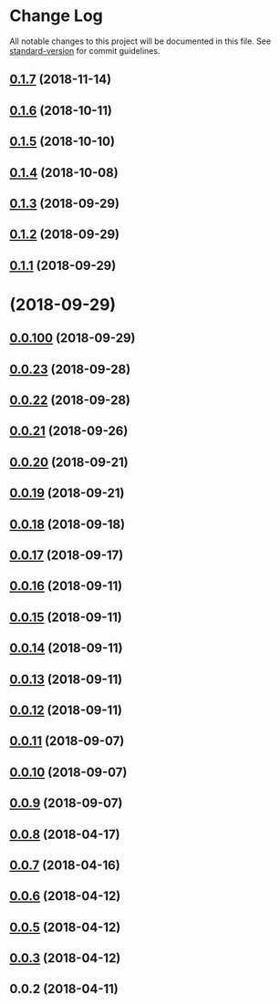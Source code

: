 # Change Log

All notable changes to this project will be documented in this file. See [standard-version](https://github.com/conventional-changelog/standard-version) for commit guidelines.

<a name="0.1.7"></a>
## [0.1.7](https://github.com/jiubao/swipe-core/compare/v0.1.6...v0.1.7) (2018-11-14)



<a name="0.1.6"></a>
## [0.1.6](https://github.com/jiubao/swipe-core/compare/v0.1.5...v0.1.6) (2018-10-11)



<a name="0.1.5"></a>
## [0.1.5](https://github.com/jiubao/swipe-core/compare/v0.1.4...v0.1.5) (2018-10-10)



<a name="0.1.4"></a>
## [0.1.4](https://github.com/jiubao/swipe-core/compare/v0.1.3...v0.1.4) (2018-10-08)



<a name="0.1.3"></a>
## [0.1.3](https://github.com/jiubao/swipe-core/compare/v0.1.2...v0.1.3) (2018-09-29)



<a name="0.1.2"></a>
## [0.1.2](https://github.com/jiubao/swipe-core/compare/v0.1.1...v0.1.2) (2018-09-29)



<a name="0.1.1"></a>
## [0.1.1](https://github.com/jiubao/swipe-core/compare/v0.0.100...v0.1.1) (2018-09-29)



<a name=""></a>
# [](https://github.com/jiubao/swipe-core/compare/v0.0.100...v) (2018-09-29)



<a name="0.0.100"></a>
## [0.0.100](https://github.com/jiubao/swipe-core/compare/v0.0.23...v0.0.100) (2018-09-29)



<a name="0.0.23"></a>
## [0.0.23](https://github.com/jiubao/swipe-core/compare/v0.0.22...v0.0.23) (2018-09-28)



<a name="0.0.22"></a>
## [0.0.22](https://github.com/jiubao/swipe-core/compare/v0.0.21...v0.0.22) (2018-09-28)



<a name="0.0.21"></a>
## [0.0.21](https://github.com/jiubao/swipe-core/compare/v0.0.20...v0.0.21) (2018-09-26)



<a name="0.0.20"></a>
## [0.0.20](https://github.com/jiubao/swipe-core/compare/v0.0.19...v0.0.20) (2018-09-21)



<a name="0.0.19"></a>
## [0.0.19](https://github.com/jiubao/swipe-core/compare/v0.0.18...v0.0.19) (2018-09-21)



<a name="0.0.18"></a>
## [0.0.18](https://github.com/jiubao/swipe-core/compare/v0.0.17...v0.0.18) (2018-09-18)



<a name="0.0.17"></a>
## [0.0.17](https://github.com/jiubao/swipe-core/compare/v0.0.16...v0.0.17) (2018-09-17)



<a name="0.0.16"></a>
## [0.0.16](https://github.com/jiubao/swipe-core/compare/v0.0.15...v0.0.16) (2018-09-11)



<a name="0.0.15"></a>
## [0.0.15](https://github.com/jiubao/swipe-core/compare/v0.0.14...v0.0.15) (2018-09-11)



<a name="0.0.14"></a>
## [0.0.14](https://github.com/jiubao/swipe-core/compare/v0.0.13...v0.0.14) (2018-09-11)



<a name="0.0.13"></a>
## [0.0.13](https://github.com/jiubao/swipe-core/compare/v0.0.12...v0.0.13) (2018-09-11)



<a name="0.0.12"></a>
## [0.0.12](https://github.com/jiubao/swipe-core/compare/v0.0.11...v0.0.12) (2018-09-11)



<a name="0.0.11"></a>
## [0.0.11](https://github.com/jiubao/swipe-core/compare/v0.0.10...v0.0.11) (2018-09-07)



<a name="0.0.10"></a>
## [0.0.10](https://github.com/jiubao/swipe-core/compare/v0.0.9...v0.0.10) (2018-09-07)



<a name="0.0.9"></a>
## [0.0.9](https://github.com/jiubao/swipe-core/compare/v0.0.8...v0.0.9) (2018-09-07)



<a name="0.0.8"></a>
## [0.0.8](https://github.com/jiubao/swipe-core/compare/v0.0.7...v0.0.8) (2018-04-17)



<a name="0.0.7"></a>
## [0.0.7](https://github.com/jiubao/swipe-core/compare/v0.0.6...v0.0.7) (2018-04-16)



<a name="0.0.6"></a>
## [0.0.6](https://github.com/jiubao/swipe-core/compare/v0.0.5...v0.0.6) (2018-04-12)



<a name="0.0.5"></a>
## [0.0.5](https://github.com/jiubao/swipe-core/compare/v0.0.3...v0.0.5) (2018-04-12)



<a name="0.0.3"></a>
## [0.0.3](https://github.com/jiubao/swipe-core/compare/v0.0.2...v0.0.3) (2018-04-12)



<a name="0.0.2"></a>
## 0.0.2 (2018-04-11)
